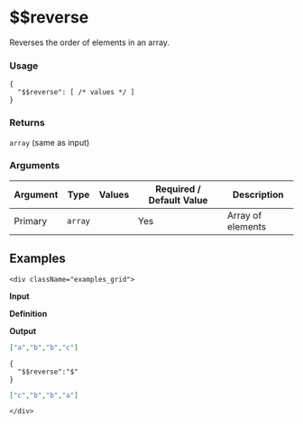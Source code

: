 # $$reverse

Reverses the order of elements in an array.

### Usage
```transformers
{
  "$$reverse": [ /* values */ ]
}
```
### Returns
`array` (same as input)

### Arguments
| Argument | Type    | Values | Required / Default&nbsp;Value | Description       |
|----------|---------|--------|-------------------------------|-------------------|
| Primary  | `array` |        | Yes                           | Array of elements |

## Examples
```mdx-code-block
<div className="examples_grid">
```

**Input**

**Definition**

**Output**


```json
["a","b","b","c"]
```
```transformers
{ 
  "$$reverse":"$" 
}
```
```json
["c","b","b","a"]
```
```mdx-code-block
</div>
```
